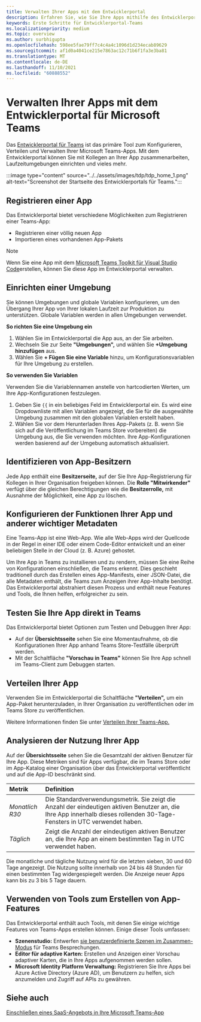 ```yaml
---
title: Verwalten Ihrer Apps mit dem Entwicklerportal
description: Erfahren Sie, wie Sie Ihre Apps mithilfe des Entwicklerportals für Microsoft Teams konfigurieren, verteilen und verwalten.
keywords: Erste Schritte für Entwicklerportal-Teams
ms.localizationpriority: medium
ms.topic: overview
ms.author: surbhigupta
ms.openlocfilehash: 598ee5fae79ff7c4c4a4c1096d1d234ecab89629
ms.sourcegitcommit: af1d0a4041ce215e7863ac12c71b6f1fa3e3ba81
ms.translationtype: MT
ms.contentlocale: de-DE
ms.lasthandoff: 11/10/2021
ms.locfileid: "60888552"
---
```

# <a name="manage-your-apps-with-the-developer-portal-for-microsoft-teams"></a>Verwalten Ihrer Apps mit dem Entwicklerportal für Microsoft Teams

Das <a href="https://dev.teams.microsoft.com" target="_blank">Entwicklerportal für Teams</a> ist das primäre Tool zum Konfigurieren, Verteilen und Verwalten Ihrer Microsoft Teams-Apps. Mit dem Entwicklerportal können Sie mit Kollegen an Ihrer App zusammenarbeiten, Laufzeitumgebungen einrichten und vieles mehr.

:::image type="content" source="../../assets/images/tdp/tdp_home_1.png" alt-text="Screenshot der Startseite des Entwicklerportals für Teams.":::

## <a name="register-an-app"></a>Registrieren einer App

Das Entwicklerportal bietet verschiedene Möglichkeiten zum Registrieren einer Teams-App:

* Registrieren einer völlig neuen App
* Importieren eines vorhandenen App-Pakets

> [!NOTE]
> Wenn Sie eine App mit dem [Microsoft Teams Toolkit für Visual Studio Code](https://marketplace.visualstudio.com/items?itemName=TeamsDevApp.ms-teams-vscode-extension)erstellen, können Sie diese App im Entwicklerportal verwalten.

## <a name="set-up-an-environment"></a>Einrichten einer Umgebung

Sie können Umgebungen und globale Variablen konfigurieren, um den Übergang Ihrer App von Ihrer lokalen Laufzeit zur Produktion zu unterstützen. Globale Variablen werden in allen Umgebungen verwendet.

**So richten Sie eine Umgebung ein**

1. Wählen Sie im Entwicklerportal die App aus, an der Sie arbeiten.
2. Wechseln Sie zur Seite **"Umgebungen",** und wählen Sie **+Umgebung hinzufügen** aus.
3. Wählen Sie **+ Fügen Sie eine Variable** hinzu, um Konfigurationsvariablen für Ihre Umgebung zu erstellen.

**So verwenden Sie Variablen**

Verwenden Sie die Variablennamen anstelle von hartcodierten Werten, um Ihre App-Konfigurationen festzulegen.

1. Geben Sie `{{` in ein beliebiges Feld im Entwicklerportal ein. Es wird eine Dropdownliste mit allen Variablen angezeigt, die Sie für die ausgewählte Umgebung zusammen mit den globalen Variablen erstellt haben.  
1. Wählen Sie vor dem Herunterladen Ihres App-Pakets (z. B. wenn Sie sich auf die Veröffentlichung im Teams Store vorbereiten) die Umgebung aus, die Sie verwenden möchten. Ihre App-Konfigurationen werden basierend auf der Umgebung automatisch aktualisiert. 

## <a name="identify-app-owners"></a>Identifizieren von App-Besitzern

Jede App enthält eine **Besitzerseite,** auf der Sie Ihre App-Registrierung für Kollegen in Ihrer Organisation freigeben können. Die **Rolle "Mitwirkender"** verfügt über die gleichen Berechtigungen wie die **Besitzerrolle,** mit Ausnahme der Möglichkeit, eine App zu löschen.

## <a name="configure-your-apps-capabilities-and-other-important-metadata"></a>Konfigurieren der Funktionen Ihrer App und anderer wichtiger Metadaten

Eine Teams-App ist eine Web-App. Wie alle Web-Apps wird der Quellcode in der Regel in einer IDE oder einem Code-Editor entwickelt und an einer beliebigen Stelle in der Cloud (z. B. Azure) gehostet.

Um Ihre App in Teams zu installieren und zu rendern, müssen Sie eine Reihe von Konfigurationen einschließen, die Teams erkennt. Dies geschieht traditionell durch das Erstellen eines App-Manifests, einer JSON-Datei, die alle Metadaten enthält, die Teams zum Anzeigen ihrer App-Inhalte benötigt. Das Entwicklerportal abstrahiert diesen Prozess und enthält neue Features und Tools, die Ihnen helfen, erfolgreicher zu sein.

## <a name="test-your-app-directly-in-teams"></a>Testen Sie Ihre App direkt in Teams

Das Entwicklerportal bietet Optionen zum Testen und Debuggen Ihrer App:

* Auf der **Übersichtsseite** sehen Sie eine Momentaufnahme, ob die Konfigurationen Ihrer App anhand Teams Store-Testfälle überprüft werden.
* Mit der Schaltfläche **"Vorschau in Teams"** können Sie Ihre App schnell im Teams-Client zum Debuggen starten.

## <a name="distribute-your-app"></a>Verteilen Ihrer App

Verwenden Sie im Entwicklerportal die Schaltfläche **"Verteilen",** um ein App-Paket herunterzuladen, in Ihrer Organisation zu veröffentlichen oder im Teams Store zu veröffentlichen.

Weitere Informationen finden Sie unter [Verteilen Ihrer Teams-App.](~/concepts/deploy-and-publish/apps-publish-overview.md)

## <a name="analyze-your-apps-usage"></a>Analysieren der Nutzung Ihrer App

Auf der **Übersichtsseite** sehen Sie die Gesamtzahl der aktiven Benutzer für Ihre App. Diese Metriken sind für Apps verfügbar, die im Teams Store oder im App-Katalog einer Organisation über das Entwicklerportal veröffentlicht und auf die App-ID beschränkt sind.

| Metrik | Definition |
| :-----------------------| :------------------------------------------------------------------------------------------------------|
| *Monatlich R30* | Die Standardverwendungsmetrik. Sie zeigt die Anzahl der eindeutigen aktiven Benutzer an, die Ihre App innerhalb dieses rollenden 30-Tage-Fensters in UTC verwendet haben. |
| *Täglich* | Zeigt die Anzahl der eindeutigen aktiven Benutzer an, die Ihre App an einem bestimmten Tag in UTC verwendet haben. |

Die monatliche und tägliche Nutzung wird für die letzten sieben, 30 und 60 Tage angezeigt. Die Nutzung sollte innerhalb von 24 bis 48 Stunden für einen bestimmten Tag widergespiegelt werden. Die Anzeige neuer Apps kann bis zu 3 bis 5 Tage dauern.

## <a name="use-tools-to-create-app-features"></a>Verwenden von Tools zum Erstellen von App-Features

Das Entwicklerportal enthält auch Tools, mit denen Sie einige wichtige Features von Teams-Apps erstellen können. Einige dieser Tools umfassen:

* **Szenenstudio:** Entwerfen [sie benutzerdefinierte Szenen im Zusammen-Modus](~/apps-in-teams-meetings/teams-together-mode.md) für Teams Besprechungen.
* **Editor für adaptive Karten:** Erstellen und Anzeigen einer Vorschau adaptiver Karten, die in Ihre Apps aufgenommen werden sollen.
* **Microsoft Identity Platform Verwaltung:** Registrieren Sie Ihre Apps bei Azure Active Directory (Azure AD), um Benutzern zu helfen, sich anzumelden und Zugriff auf APIs zu gewähren.

## <a name="see-also"></a>Siehe auch

[Einschließen eines SaaS-Angebots in Ihre Microsoft Teams-App](~/concepts/deploy-and-publish/appsource/prepare/include-saas-offer.md)
